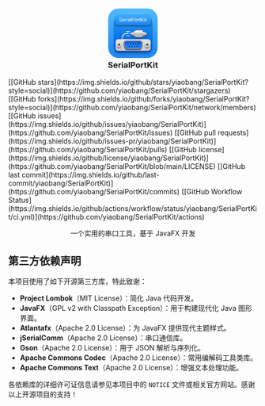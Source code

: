 <h3 align="center">
  <img src="readme/app.png" width="100" height="100" alt="Logo"/><br/>
  SerialPortKit
</h3>
[[GitHub stars](https://img.shields.io/github/stars/yiaobang/SerialPortKit?style=social)](https://github.com/yiaobang/SerialPortKit/stargazers)
[[GitHub forks](https://img.shields.io/github/forks/yiaobang/SerialPortKit?style=social)](https://github.com/yiaobang/SerialPortKit/network/members)
[[GitHub issues](https://img.shields.io/github/issues/yiaobang/SerialPortKit)](https://github.com/yiaobang/SerialPortKit/issues)
[[GitHub pull requests](https://img.shields.io/github/issues-pr/yiaobang/SerialPortKit)](https://github.com/yiaobang/SerialPortKit/pulls)
[[GitHub license](https://img.shields.io/github/license/yiaobang/SerialPortKit)](https://github.com/yiaobang/SerialPortKit/blob/main/LICENSE)
[[GitHub last commit](https://img.shields.io/github/last-commit/yiaobang/SerialPortKit)](https://github.com/yiaobang/SerialPortKit/commits)
[[GitHub Workflow Status](https://img.shields.io/github/actions/workflow/status/yiaobang/SerialPortKit/ci.yml)](https://github.com/yiaobang/SerialPortKit/actions)

<p align="center">
一个实用的串口工具，基于 JavaFX 开发
</p>

## 第三方依赖声明

本项目使用了如下开源第三方库，特此致谢：

- **Project Lombok**（MIT License）：简化 Java 代码开发。
- **JavaFX**（GPL v2 with Classpath Exception）：用于构建现代化 Java 图形界面。
- **Atlantafx**（Apache 2.0 License）：为 JavaFX 提供现代主题样式。
- **jSerialComm**（Apache 2.0 License）：串口通信库。
- **Gson**（Apache 2.0 License）：用于 JSON 解析与序列化。
- **Apache Commons Codec**（Apache 2.0 License）：常用编解码工具类库。
- **Apache Commons Text**（Apache 2.0 License）：增强文本处理功能。

各依赖库的详细许可证信息请参见本项目中的 `NOTICE` 文件或相关官方网站。感谢以上开源项目的支持！
